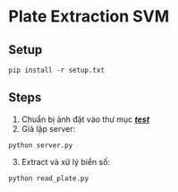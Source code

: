 # Plate Extraction SVM

## Setup

```
pip install -r setup.txt
```

## Steps

1. Chuẩn bị ảnh đặt vào thư mục [***test***](./test/)
2. Giả lập server:
```
python server.py
```
3. Extract và xử lý biển số:
```
python read_plate.py
```
